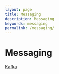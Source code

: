 ```yaml
---
layout: page
title: Messaging
description: Messaging
keywords: messaging
permalink: /messaging/
---
```


# Messaging

[Kafka](/messaging/kafka/)
